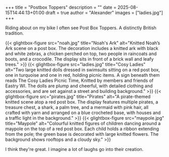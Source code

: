 +++
title = "Postbox Toppers"
description = ""
date = 2025-08-15T14:44:13+01:00
draft = true
author = "Alexander"
images = ["ladies.jpg"]
+++

Riding about on my bike I often see Post Box Toppers. A distinctly British tradition.

<div class="gallery-grid">
  {{< glightbox-figure src="noah.jpg" title="Noah's Ark" alt="Knitted Noah’s Ark scene on a post box. The decoration includes a knitted ark with black and white zebras, a chicken perched on top, two people in raincoats and boots, and a crocodile. The display sits in front of a brick wall and leafy trees." >}}
  {{< glightbox-figure src="ladies.jpg" title="Cosy Ladies" alt="Two large knitted dolls dressed in swimsuits sitting on a red post box, one in turquoise and one in red, holding picnic items. A sign beneath them reads The Cosy Ladies Picnic Time, Knitted by members and friends of Eastry WI. The dolls are plump and cheerful, with detailed clothing and accessories, and are set against a street and building background." >}}
  {{< glightbox-figure src="pirates.jpg" title="Pirates" alt="A pirate-themed knitted scene atop a red post box. The display features multiple pirates, a treasure chest, a shark, a palm tree, and a mermaid with pink hair, all crafted with yarn and arranged on a blue crocheted base, with houses and a traffic light in the background." >}}
  {{< glightbox-figure src="maypole.jpg" title="Maypole" alt="Colourful knitted figures of children dancing around a maypole on the top of a red post box. Each child holds a ribbon extending from the pole; the green base is decorated with large knitted flowers. The background shows rooftops and a cloudy sky." >}}
</div>

I think they're great. I imagine a lot of laughs go into their creation. 


